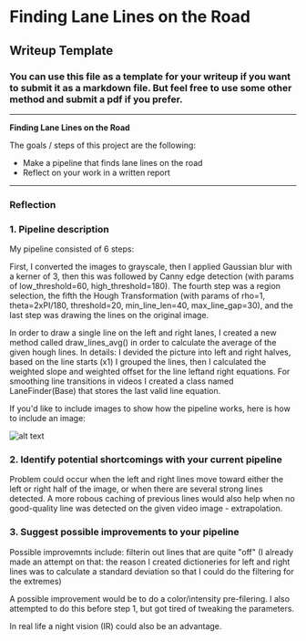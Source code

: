 # **Finding Lane Lines on the Road** 

## Writeup Template

### You can use this file as a template for your writeup if you want to submit it as a markdown file. But feel free to use some other method and submit a pdf if you prefer.

---

**Finding Lane Lines on the Road**

The goals / steps of this project are the following:
* Make a pipeline that finds lane lines on the road
* Reflect on your work in a written report


[//]: # (Image References)

[image1]: ./examples/grayscale.jpg "Grayscale"

---

### Reflection

### 1. Pipeline description

My pipeline consisted of 6 steps:

First, I converted the images to grayscale, then I applied Gaussian blur with a kerner of 3, then this was followed by Canny edge detection (with params of low_threshold=60, high_threshold=180). The fourth step was a region selection, the fifth the Hough Transformation (with params of rho=1, theta=2xPI/180, threshold=20, min_line_len=40, max_line_gap=30), and the last step was drawing the lines on the original image.

In order to draw a single line on the left and right lanes, I created a new method called draw_lines_avg() in order to calculate the average of the given hough lines. In details: I devided the picture into left and right halves, based on the line starts (x1) I grouped the lines, then I calculated the weighted slope and weighted offset for the line leftand right equations. For smoothing line transitions in videos I created a class named LaneFinder(Base) that stores the last valid line equation.

If you'd like to include images to show how the pipeline works, here is how to include an image: 

![alt text][image1]


### 2. Identify potential shortcomings with your current pipeline

Problem could occur when the left and right lines move toward either the left or right half of the image, or when there are several strong lines detected. A more robous caching of previous lines would also help when no good-quality line was detected on the given video image - extrapolation.

### 3. Suggest possible improvements to your pipeline

Possible improvemnts include: filterin out lines that are quite "off" (I already made an attempt on that: the reason I created dictioneries for left and right lines was to calculate a standard deviation so that I could do the filtering for the extremes)

A possible improvement would be to do a color/intensity pre-filering. I also attempted to do this before step 1, but got tired of tweaking the parameters.

In real life a night vision (IR) could also be an advantage.

